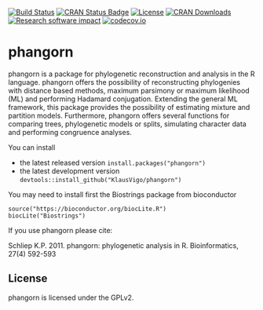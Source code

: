 [![Build Status](https://travis-ci.org/KlausVigo/phangorn.svg?branch=master)](https://travis-ci.org/KlausVigo/phangorn)
[![CRAN Status Badge](http://www.r-pkg.org/badges/version/phangorn)](https://cran.r-project.org/package=phangorn)
[![License](http://img.shields.io/badge/license-GPL%20%28%3E=%202%29-brightgreen.svg?style=flat)](http://www.gnu.org/licenses/gpl-2.0.html)
[![CRAN Downloads](http://cranlogs.r-pkg.org/badges/phangorn)](https://cran.r-project.org/package=phangorn)
[![Research software impact](http://depsy.org/api/package/cran/phangorn/badge.svg)](http://depsy.org/package/r/phangorn)
[![codecov.io](https://codecov.io/github/KlausVigo/phangorn/coverage.svg?branch=master)](https://codecov.io/github/KlausVigo/phangorn?branch=master)


phangorn
========================================================

phangorn is a package for phylogenetic reconstruction and analysis in the R language. phangorn offers the possibility of reconstructing phylogenies with distance based methods, maximum parsimony or maximum likelihood (ML) and performing Hadamard conjugation. Extending the general ML framework, this package provides the possibility of estimating mixture and partition models. Furthermore, phangorn offers several functions for comparing trees, phylogenetic models or splits, simulating character data and performing congruence analyses. 

You can install
- the latest released version `install.packages("phangorn")`
- the latest development version `devtools::install_github("KlausVigo/phangorn")`

You may need to install first the Biostrings package from bioconductor 
```
source("https://bioconductor.org/biocLite.R")
biocLite("Biostrings")
```

If you use phangorn please cite:

Schliep K.P. 2011. phangorn: phylogenetic analysis in R. Bioinformatics, 27(4) 592-593 


License
-------
phangorn is licensed under the GPLv2.
